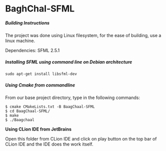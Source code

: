# BaghChal-SFML

##### **Building Instructions**

The project was done using Linux filesystem, for the ease of building, use a linux machine.

Dependencies: SFML 2.5.1

##### **Installing SFML using command line on Debian architecture**
`sudo apt-get install libsfml-dev`

##### **Using Cmake from commandline**

From our base project directory, type in the following commands:

```
$ cmake CMakeLists.txt -B BaagChaal-SFML
$ cd BaagChaal-SFML/
$ make
$ ./Baagchaal
```

**Using CLion IDE from JetBrains**

Open this folder from CLion IDE and click on play button on the top bar of CLion IDE and the IDE does the work itself.

